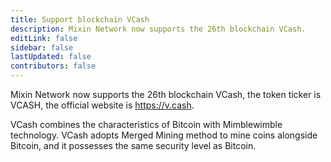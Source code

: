 ```yaml
---
title: Support blockchain VCash
description: Mixin Network now supports the 26th blockchain VCash.
editLink: false
sidebar: false
lastUpdated: false
contributors: false
---
```


Mixin Network now supports the 26th blockchain VCash, the token ticker is VCASH, the official website is https://v.cash.

VCash combines the characteristics of Bitcoin with Mimblewimble technology. VCash adopts Merged Mining method to mine coins alongside Bitcoin, and it possesses the same security level as Bitcoin.